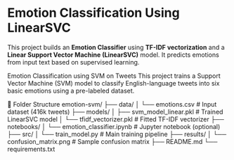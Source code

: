 # Emotion Classification Using LinearSVC

This project builds an **Emotion Classifier** using **TF-IDF vectorization** and a **Linear Support Vector Machine (LinearSVC)** model. It predicts emotions from input text based on supervised learning.

Emotion Classification using SVM on Tweets
This project trains a Support Vector Machine (SVM) model to classify English-language tweets into six basic emotions using a pre-labeled dataset.

📁 Folder Structure
emotion-svm/ ├── data/ │ └── emotions.csv # Input dataset (416k tweets) ├── models/ │ ├── svm_model_linear.pkl # Trained LinearSVC model │ └── tfidf_vectorizer.pkl # Fitted TF-IDF vectorizer ├── notebooks/ │ └── emotion_classifier.ipynb # Jupyter notebook (optional) ├── src/ │ └── train_model.py # Main training pipeline ├── results/ │ └── confusion_matrix.png # Sample confusion matrix ├── README.md └── requirements.txt
